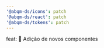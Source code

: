 ```yaml
---
'@abqm-ds/icons': patch
'@abqm-ds/react': patch
'@abqm-ds/tokens': patch
---
```


feat: 🎸 Adição de novos componentes
